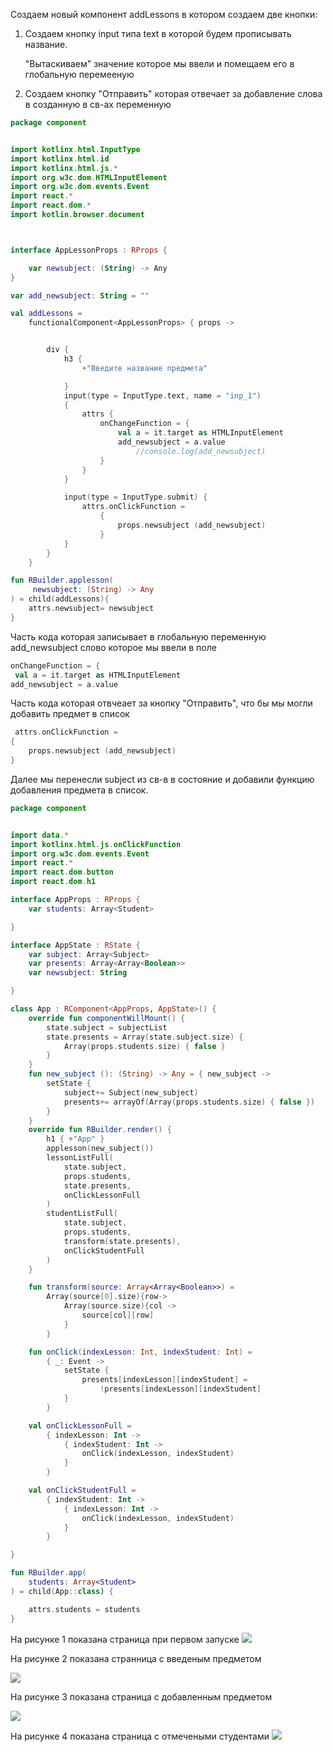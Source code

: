 Создаем новый компонент addLessons в котором создаем две кнопки:
 <ol>
 <li> Создаем кнопку input типа text в которой будем прописывать название. 
 <p>"Вытаскиваем" значение которое мы ввели и помещаем его в глобальную перемееную </p> </li> 
<li> Создаем кнопку "Отправить" которая отвечает за добавление слова в созданную в св-ах переменную</li> 
</ol>

```kotlin
package component


import kotlinx.html.InputType
import kotlinx.html.id
import kotlinx.html.js.*
import org.w3c.dom.HTMLInputElement
import org.w3c.dom.events.Event
import react.*
import react.dom.*
import kotlin.browser.document



interface AppLessonProps : RProps {

    var newsubject: (String) -> Any
}

var add_newsubject: String = ""

val addLessons =
    functionalComponent<AppLessonProps> { props ->


        div {
            h3 {
                +"Введите название предмета"

            }
            input(type = InputType.text, name = "inp_1")
            {
                attrs {
                    onChangeFunction = {
                        val a = it.target as HTMLInputElement
                        add_newsubject = a.value
                            //console.log(add_newsubject)
                    }
                }
            }

            input(type = InputType.submit) {
                attrs.onClickFunction =
                    {
                        props.newsubject (add_newsubject)
                    }
            }
        }
    }

fun RBuilder.applesson(
     newsubject: (String) -> Any
) = child(addLessons){
    attrs.newsubject= newsubject
}
```

 <p> Часть кода которая записывает в глобальную переменную add_newsubject слово которое мы ввели в поле </p>

``` kotlin
onChangeFunction = {
 val a = it.target as HTMLInputElement
add_newsubject = a.value
```

 <p> Часть кода которая отвчеает за кнопку "Отправить", что бы мы могли добавить предмет в список  </p>

```kotlin
 attrs.onClickFunction =
{
    props.newsubject (add_newsubject)
}

```

<p> Далее мы перенесли subject из св-в в состояние и добавили функцию добавления предмета в список.  </p>


``` kotlin
package component


import data.*
import kotlinx.html.js.onClickFunction
import org.w3c.dom.events.Event
import react.*
import react.dom.button
import react.dom.h1

interface AppProps : RProps {
    var students: Array<Student>

}

interface AppState : RState {
    var subject: Array<Subject>
    var presents: Array<Array<Boolean>>
    var newsubject: String

}

class App : RComponent<AppProps, AppState>() {
    override fun componentWillMount() {
        state.subject = subjectList
        state.presents = Array(state.subject.size) {
            Array(props.students.size) { false }
        }
    }
    fun new_subject (): (String) -> Any = { new_subject ->
        setState {
            subject+= Subject(new_subject)
            presents+= arrayOf(Array(props.students.size) { false })
        }
    }
    override fun RBuilder.render() {
        h1 { +"App" }
        applesson(new_subject())
        lessonListFull(
            state.subject,
            props.students,
            state.presents,
            onClickLessonFull
        )
        studentListFull(
            state.subject,
            props.students,
            transform(state.presents),
            onClickStudentFull
        )
    }

    fun transform(source: Array<Array<Boolean>>) =
        Array(source[0].size){row->
            Array(source.size){col ->
                source[col][row]
            }
        }

    fun onClick(indexLesson: Int, indexStudent: Int) =
        { _: Event ->
            setState {
                presents[indexLesson][indexStudent] =
                    !presents[indexLesson][indexStudent]
            }
        }

    val onClickLessonFull =
        { indexLesson: Int ->
            { indexStudent: Int ->
                onClick(indexLesson, indexStudent)
            }
        }

    val onClickStudentFull =
        { indexStudent: Int ->
            { indexLesson: Int ->
                onClick(indexLesson, indexStudent)
            }
        }

}

fun RBuilder.app(
    students: Array<Student>
) = child(App::class) {

    attrs.students = students
}
```


 <p> На рисунке 1 показана страница при первом запуске

<img src = 1.jpg>

На рисунке 2 показана странница с введеным предметом

<img src = 2.jpg>

На рисунке 3 показана страница с добавленным предметом

<img src = 3_1.jpg>

На рисунке 4 показана страница с отмечеными студентами
<img src = 3_2.jpg>
 </p>

